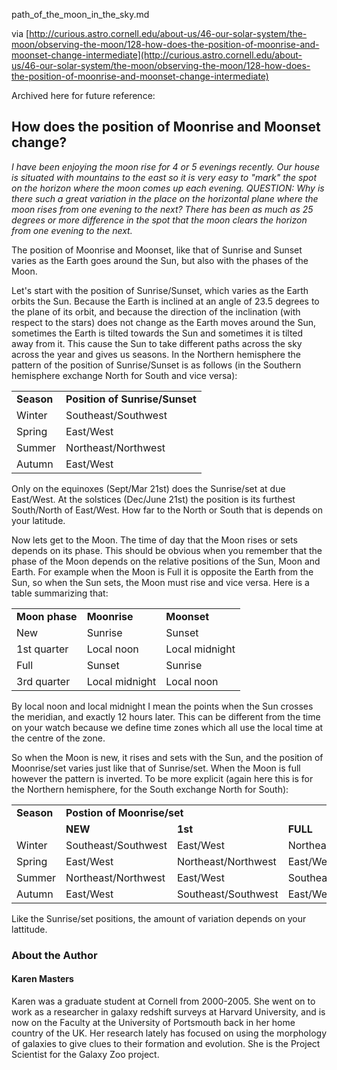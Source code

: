 path_of_the_moon_in_the_sky.md

via [http://curious.astro.cornell.edu/about-us/46-our-solar-system/the-moon/observing-the-moon/128-how-does-the-position-of-moonrise-and-moonset-change-intermediate](http://curious.astro.cornell.edu/about-us/46-our-solar-system/the-moon/observing-the-moon/128-how-does-the-position-of-moonrise-and-moonset-change-intermediate)

Archived here for future reference: 

<h2>How does the position of Moonrise and Moonset change?</h2>
<p><em> I have been enjoying the moon rise for 4 or 5 evenings recently. Our house is situated with mountains to the east so it is very easy to "mark" the spot on the horizon where the moon comes up each evening. QUESTION: Why is there such a great variation in the place on the horizontal plane where the moon rises from one evening to the next? There has been as much as 25 degrees or more difference in the spot that the moon clears the horizon from one evening to the next.</em></p>

<p>The position of Moonrise and Moonset, like that of Sunrise and Sunset varies as the Earth goes around the Sun, but also with the phases of the Moon.</p>

<p>Let's start with the position of Sunrise/Sunset, which varies as the Earth orbits the Sun. Because the Earth is inclined at an angle of 23.5 degrees to the plane of its orbit, and because the direction of the inclination (with respect to the stars) does not change as the Earth moves around the Sun, sometimes the Earth is tilted towards the Sun and sometimes it is tilted away from it. This cause the Sun to take different paths across the sky across the year and gives us seasons. In the Northern hemisphere the pattern of the position of Sunrise/Sunset is as follows (in the Southern hemisphere exchange North for South and vice versa):</p>

<table class="table table-bordered table-striped">
<tbody>
<tr>
<td><strong>Season</strong></td>
<td><strong>Position of Sunrise/Sunset</strong></td>
</tr>
<tr>
<td>Winter</td>
<td>Southeast/Southwest</td>
</tr>
<tr>
<td>Spring</td>
<td>East/West</td>
</tr>
<tr>
<td>Summer</td>
<td>Northeast/Northwest</td>
</tr>
<tr>
<td>Autumn</td>
<td>East/West</td>
</tr>
</tbody>
</table>

<p>Only on the equinoxes (Sept/Mar 21st) does the Sunrise/set at due East/West. At the solstices (Dec/June 21st) the position is its furthest South/North of East/West. How far to the North or South that is depends on your latitude.</p>

<p>Now lets get to the Moon. The time of day that the Moon rises or sets depends on its phase. This should be obvious when you remember that the phase of the Moon depends on the relative positions of the Sun, Moon and Earth. For example when the Moon is Full it is opposite the Earth from the Sun, so when the Sun sets, the Moon must rise and vice versa. Here is a table summarizing that:</p>

<table class="table table-bordered table-striped">
<tbody>
<tr>
<td><strong>Moon phase</strong></td>
<td><strong>Moonrise</strong></td>
<td><strong>Moonset</strong></td>
</tr>
<tr>
<td>New</td>
<td>Sunrise</td>
<td>Sunset</td>
</tr>
<tr>
<td>1st quarter</td>
<td>Local noon</td>
<td>Local midnight</td>
</tr>
<tr>
<td>Full</td>
<td>Sunset</td>
<td>Sunrise</td>
</tr>
<tr>
<td>3rd quarter</td>
<td>Local midnight</td>
<td>Local noon</td>
</tr>
</tbody>
</table>

<p>By local noon and local midnight I mean the points when the Sun crosses the meridian, and exactly 12 hours later. This can be different from the time on your watch because we define time zones which all use the local time at the centre of the zone.</p>

<p>So when the Moon is new, it rises and sets with the Sun, and the position of Moonrise/set varies just like that of Sunrise/set. When the Moon is full however the pattern is inverted. To be more explicit (again here this is for the Northern hemisphere, for the South exchange North for South):</p>

<table class="table table-bordered table-striped">
<tbody>
<tr>
<td><strong>Season</strong></td>
<td colspan="4"><strong>Postion of Moonrise/set</strong></td>
</tr>
<tr>
<td>&nbsp;</td>
<td><strong>NEW</strong></td>
<td><strong>1st</strong></td>
<td><strong>FULL</strong></td>
<td><strong>3rd</strong></td>
</tr>
<tr>
<td>Winter</td>
<td>Southeast/Southwest</td>
<td>East/West</td>
<td>Northeast/Northwest</td>
<td>East/West</td>
</tr>
<tr>
<td>Spring</td>
<td>East/West</td>
<td>Northeast/Northwest</td>
<td>East/West</td>
<td>Southeast/Southwest</td>
</tr>
<tr>
<td>Summer</td>
<td>Northeast/Northwest</td>
<td>East/West</td>
<td>Southeast/Southwest</td>
<td>East/West</td>
</tr>
<tr>
<td>Autumn</td>
<td>East/West</td>
<td>Southeast/Southwest</td>
<td>East/West</td>
<td>Northeast/Northwest</td>
</tr>
</tbody>
</table>

<p>Like the Sunrise/set positions, the amount of variation depends on your lattitude.</p>


		
<h3>About the Author</h3>
<h4>Karen Masters</h4>
<p>Karen was a graduate student at Cornell from 2000-2005. She went on to work as a researcher in galaxy redshift surveys at Harvard University, and is now on the Faculty at the University of Portsmouth back in her home country of the UK. Her research lately has focused on using the morphology of galaxies to give clues to their formation and evolution. She is the Project Scientist for the Galaxy Zoo project.</p>




